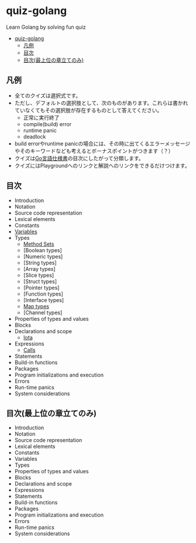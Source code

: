 # quiz-golang

Learn Golang by solving fun quiz

- [quiz-golang](#quiz-golang)
  - [凡例](#凡例)
  - [目次](#目次)
  - [目次(最上位の章立てのみ)](#目次最上位の章立てのみ)

## 凡例

- 全てのクイズは選択式です。
- ただし、デフォルトの選択肢として、次のものがあります。これらは書かれていなくてもその選択肢が存在するものとして答えてください。
  - 正常に実行終了
  - compile(build) error
  - runtime panic
  - deadlock
- build errorやruntime panicの場合には、その時に出てくるエラーメッセージやそのキーワードなども考えるとボーナスポイントがつきます（？）
- クイズは[Go言語仕様書](https://golang.org/ref/spec)の目次にしたがって分類します。
- クイズにはPlaygroundへのリンクと解説へのリンクをできるだけつけます。

## 目次

- Introduction
- Notation
- Source code representation
- Lexical elements
- Constants
- [Variables](problems/06_Variables/01_Variables.md)
- Types
  - [Method Sets](problems/07_Types/01_Method_Sets.md)
  - [Boolean types]
  - [Numeric types]
  - [String types]
  - [Array types]
  - [Slice types]
  - [Struct types]
  - [Pointer types]
  - [Function types]
  - [Interface types]
  - [Map types](problems/07_Types/11_Map_Types.md)
  - [Channel types]
- Properties of types and values
- Blocks
- Declarations and scope
  - [Iota](problems/10_Declarations_and_scope/07_Iota.md)
- Expressions
  - [Calls](problems/expressions/12_Calls.md)
- Statements
- Build-in functions
- Packages
- Program initializations and execution
- Errors
- Run-time panics
- System considerations

## 目次(最上位の章立てのみ)

- Introduction
- Notation
- Source code representation
- Lexical elements
- Constants
- Variables
- Types
- Properties of types and values
- Blocks
- Declarations and scope
- Expressions
- Statements
- Build-in functions
- Packages
- Program initializations and execution
- Errors
- Run-time panics
- System considerations
